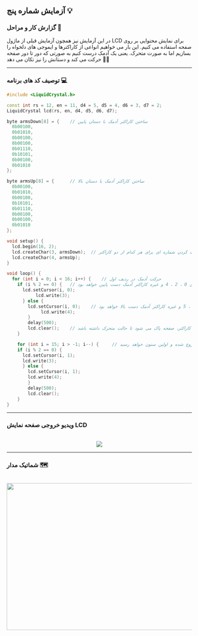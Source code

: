 ## آزمایش شماره پنج 💡

### گزارش کار و مراحل 📝

در این آزمایش نیز همچون آزمایش قبلی از ماژول LCD برای نمایش محتوایی بر روی صفحه استفاده می کنیم. این بار می خواهیم انواعی از کاراکترها و ایموجی های دلخواه را بسازیم اما به صورت متحرک. یعنی یک آدمک درست کنیم به صورتی که دور تا دور صفحه حرکت می کند و دستانش را نیز تکان می دهد 🙆‍♂️

---

### توصیف کد های برنامه 💻

```cpp
#include <LiquidCrystal.h>

const int rs = 12, en = 11, d4 = 5, d5 = 4, d6 = 3, d7 = 2;
LiquidCrystal lcd(rs, en, d4, d5, d6, d7);

byte armsDown[8] = {    // ساختن کاراکتر آدمک با دستان پایین
  0b00100,
  0b01010,
  0b00100,
  0b00100,
  0b01110,
  0b10101,
  0b00100,
  0b01010
};

byte armsUp[8] = {      // ساختن کاراکتر آدمک با دستان بالا
  0b00100,
  0b01010,
  0b00100,
  0b10101,
  0b01110,
  0b00100,
  0b00100,
  0b01010
};

void setup() {
  lcd.begin(16, 2);
  lcd.createChar(3, armsDown);  // ست کردن شماره ای برای هر کدام از دو کاراکتر
  lcd.createChar(4, armsUp);
}

void loop() {
  for (int i = 0; i < 16; i++) {    // حرکت آدمک در ردیف اول
    if (i % 2 == 0) {   // در ستون های 0 ، 2 ، 4 و غیره کاراکتر آدمک دست پایین خواهد بود
      lcd.setCursor(i, 0);
           lcd.write(3);
      } else {
        lcd.setCursor(i, 0);    // در ستون های 1 ، 3 ، 5 و غیره کاراکتر آدمک دست بالا خواهد بود
             lcd.write(4);
        }
        delay(500);
        lcd.clear();    // در انتهای هر بار جایگذاری کاراکتر، صفحه پاک می شود تا حالت متحرک داشته باشد
    }

    for (int i = 15; i > -1; i--) {     // در ردیف دوم حرکت آدمک از آخرین ستون شروع شده و اولین ستون خواهد رسید
    if (i % 2 == 0) {
      lcd.setCursor(i, 1);
      lcd.write(3);
      } else {
        lcd.setCursor(i, 1);
        lcd.write(4);
        }
        delay(500);
        lcd.clear();
    }
}
```

---

### ویدیو خروجی صفحه نمایش LCD

<br>

<div align="center">
<img src="/media/microprocessor_11.gif">
</div>

---

### شماتیک مدار 🗺️

<br>

<div align="center">
<img src="/media/schematic_9.jpg" width="600px" height="400px">
</div>
